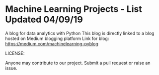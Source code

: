 # Machine Learning Projects - List Updated 04/09/19		

A blog for data analytics with Python This blog is directly linked to a blog hosted on Medium blogging platform Link for blog: https://medium.com/machinelearning-pyblog

LICENSE:

Anyone may contribute to our project. Submit a pull request or raise an issue.
